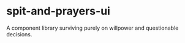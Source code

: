 # spit-and-prayers-ui
A component library surviving purely on willpower and questionable decisions.
